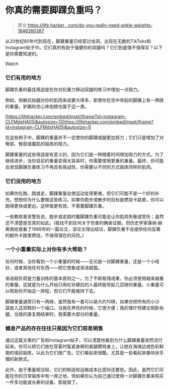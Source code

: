 # 你真的需要脚踝负重吗？

> 原文:[https://life hacker . com/do-you-really-need-ankle-weights-1846260387](https://lifehacker.com/do-you-really-need-ankle-weights-1846260387)

从20世纪80年代到现在，脚踝重量已经穿过虫洞，出现在无数的TikToks和Instagram帖子中。它们真的有助于强健你的双腿吗？它们到底值不值得买？以下是你需要知道的。

Watch

### 它们有用的地方

脚踝负重的最佳用途是在你对抗重力移动双腿的练习中增加一点阻力。

例如，侧躺式抬腿对你的肌肉来说要大得多，即使你在空中举起的脚踝上有一两磅的重量。驴踢和空心体抱膝也属于这一类。

 [https://lifehacker.com/embed/inset/iframe?id=instagram-CLFMdsHA05j&autosize=1](https://lifehacker.com/embed/inset/iframe?id=instagram-CLFMdsHA05j&autosize=1) 

在这些例子中，脚踝的重量并不一定使你的脚踝或腿更加努力；它们只是增加了对臀部、臀部或腹肌的锻炼的阻力。

脚踝重量的这些用途是有意义的，因为它们是一种随着时间增加阻力的方式。为了继续进步，当你目前的重量变得太容易时，你需要使用更重的重量。最终，你可能会发现脚踝负重练习不再具有挑战性，你需要以不同的方式锻炼同样的肌肉。

### 它们没用的地方

如果你在跑、跳或走，脚踝重量会使运动变得更难，但它们可能不是一个好的补充。想想你为什么要做这些练习。如果你跑步或散步的目标是燃烧卡路里，你可以跑得更快或更远，这样做更有效，不需要脚踝负重。

一些教练甚至警告说，跑步或走路时戴脚踝负重可能会让你肌肉失衡或受伤；虽然还不清楚是否真的如此。(我找不到任何关于伤害的确凿证据，但历史学家康纳·赫弗南给我看了1988年的一篇论文，该论文得出结论，脚踝负重不会提供任何显著的额外卡路里燃烧，不值得潜在的风险。)

### 一个小重量实际上对你有多大帮助？

任何时候，当你看到一个小重量的时候——无论是一对脚踝重量，还是一个小哑铃，或者其他任何东西——把它想象成渐进超载。

渐进超负荷是力量训练的基本原则之一。为了不断取得成果，你必须使用越来越重的重量。这就是为什么开始只用杠铃硬拉的人最终能举起几百磅的重量。小重量可以帮助你开始这一旅程，但它们不能维持下去。

脚踝重量通常只有一两磅，虽然我有一套可以装大约10磅，如果你把所有的小沙袋放入这双鞋的一个袖口。当我在养伤的时候，它很方便；我的理疗师建议侧卧抬腿，当我的康复期结束时，我需要大部分的重量。

### 健身产品的存在往往只是因为它们容易销售

通过这篇文章的广告和Instagram帖子，可以清楚地看到为什么脚踝重量突然流行起来。你可以把它们放在穿着时髦紧身裤的美腿模特身上，让她在海滩边或色彩鲜艳的墙前锻炼，以此为它们做广告。它们看起来很酷，尤其是一些看起来像块状手镯的新款式。

此外，由于重量相当轻，它们的制造和运输成本比壶铃还要低。因此，虽然它们可能在你的日常锻炼中有一席之地，但如果你认为自己通过使用一对脚踝负重来购买一件多功能或长寿的设备，那就错了。